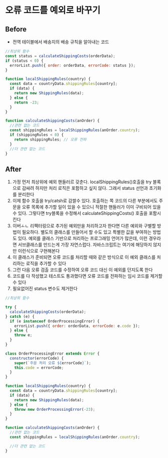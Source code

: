 # 오류 코드를 예외로 바꾸기

## Before

- 전역 테이블에서 배송지의 배송 규칙을 알아내는 코드

```javascript
//최상위 함수
const status = calculateShippingCosts(orderData);
if (status < 0) {
  errorList.push({ order: orderData, errorCode: status });
}

function localShippingRules(country) {
  const data = countryData.shippingRules[country];
  if (data) {
    return new ShippingRules(data);
  } else {
    return -23;
  }
}

function calculateShippingCosts(anOrder) {
  //관련 없는 코드
  const shippingRules = localShippingRules(anOrder.country);
  if (shippingRules < 0) {
    return shippingRules; // 오류 전파
  }
  //더 관련 없는 코드
}
```

## After

1. 가정 먼저 최상위에 예외 핸들러르 갖춘다. localShippingRules()호출을 try 블록으로 감싸려 하지만 처리 로직은 포함하고 싶지 않다. 그래서 status 선언과 초기화를 분리한다
2. 이제 함수 호출을 try/catsh로 감쌀수 있다. 호출하는 쪽 코드의 다른 부분에서도 주문을 오류 목록에 추가할 일이 있을 수 있으니 적절한 핸들러가 이미 구비되어 있을 수 있다. 그렇다면 try블록을 수정해서 calculateShippingCosts() 호출을 포함시킨다
3. 이버ㅗㄴ 리팩터링으로 추가된 예외만을 처리하고자 한다면 다른 예외와 구별할 방법이 필요하다. 별도의 클래스를 만들어서 할 수도 있고 특별한 값을 부여하는 방법도 있다. 예외를 클래스 기반으로 처리하는 프로그래밍 언어가 많은데, 이런 경우라면 서브클래스를 만드는게 가장 자연스럽다. 자바스크립트는 여기에 해당하지 않지만 이런식으로 구현해본다
4. 이 클래스가 준비되면 오류 코드를 처리할 때와 같은 방식으로 이 예외 클래스를 처리하는 로직을 추가할 수 있다
5. 그런 다음 오류 검출 코드를 수정하여 오류 코드 대신 이 예외를 던지도록 한다
6. 코드를 다 작성했고 테스트도 통과했다면 오류 코드를 전파하는 임시 코드를 제거할 수 있다
7. 필요없어진 status 변수도 제거한다

```javascript
//최상위 함수

try {
  calculateShippingCosts(orderData);
} catch (e) {
  if (e instanceof OrderProcessingError) {
    errorList.push({ order: orderData, errorCode: e.code });
  } else {
    throw e;
  }
}

class OrderProcessingError extends Error {
  constructor(errorCode) {
    super(`주문 처리 오류 ${errorCode}`);
    this.code = errorCode;
  }
}

function localShippingRules(country) {
  const data = countryData.shippingRules[country];
  if (data) {
    return new ShippingRules(data);
  } else {
    throw new OrderProcessingError(-23);
  }
}

function calculateShippingCosts(anOrder) {
  //관련 없는 코드
  const shippingRules = localShippingRules(anOrder.country);

  //더 관련 없는 코드
}
```

